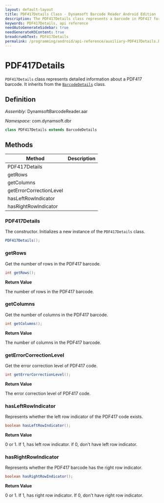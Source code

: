 ```yaml
---
layout: default-layout
title: PDF417Details Class - Dynamsoft Barcode Reader Android Edition
description: The PDF417Details class represents a barcode in PDF417 format. It inherits from the BarcodeDetails class and contains information about the row count, column count, and error correction level of the barcode.
keywords: PDF417Details, api reference
needAutoGenerateSidebar: true
needGenerateH3Content: true
breadcrumbText: PDF417Details
permalink: /programming/android/api-reference/auxiliary-PDF417Details.html
---
```


# PDF417Details

`PDF417Details` class represents detailed information about a PDF417 barcode. It inherits from the [`BarcodeDetails`](barcode-details.md) class.

## Definition

*Assembly:* DynamsoftBarcodeReader.aar

*Namespace:* com.dynamsoft.dbr

```java
class PDF417Details extends BarcodeDetails
```

## Methods

| Method | Description |
| ------ | ----------- |
| PDF417Details |  |
| getRows |  |
| getColumns |  |
| getErrorCorrectionLevel |  |
| hasLeftRowIndicator |  |
| hasRightRowIndicator |  |

### PDF417Details

The constructor. Initializes a new instance of the `PDF417Details` class.

```java
PDF417Details();
```

### getRows

Get the number of rows in the PDF417 barcode.

```java
int getRows();
```

**Return Value**

The number of rows in the PDF417 barcode.

### getColumns

Get the number of columns in the PDF417 barcode.

```java
int getColumns();
```

**Return Value**

The number of columns in the PDF417 barcode.

### getErrorCorrectionLevel

Get the error correction level of PDF417 code.

```java
int getErrorCorrectionLevel();
```

**Return Value**

The error correction level of PDF417 code.

### hasLeftRowIndicator

Represents whether the left row indicator of the PDF417 code exists.

```java
boolean hasLeftRowIndicator();
```

**Return Value**

0 or 1. If 1, has left row indicator. if 0, don't have left row indicator.

### hasRightRowIndicator

Represents whether the PDF417 barcode has the right row indicator.

```java
boolean hasRightRowIndicator();
```

**Return Value**

0 or 1. If 1, has right row indicator. If 0, don't have right row indicator.
